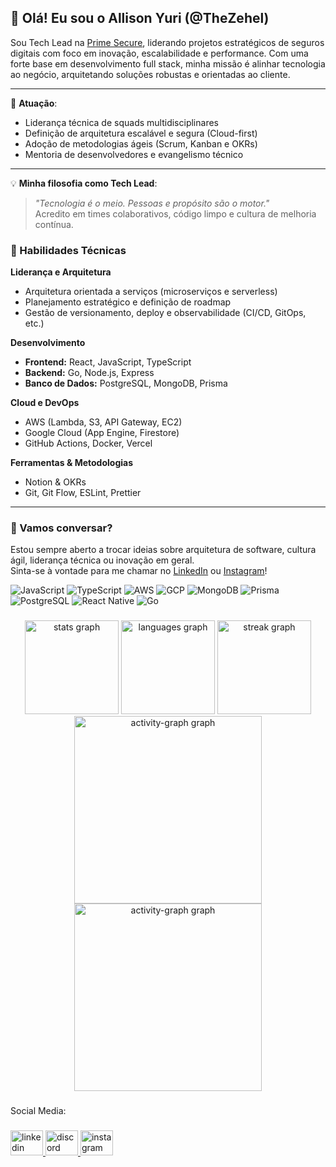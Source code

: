 ## 👋 Olá! Eu sou o Allison Yuri (@TheZehel)

Sou Tech Lead na [Prime Secure](https://www.primesecure.com.br), liderando projetos estratégicos de seguros digitais com foco em inovação, escalabilidade e performance. Com uma forte base em desenvolvimento full stack, minha missão é alinhar tecnologia ao negócio, arquitetando soluções robustas e orientadas ao cliente.

---

🚀 **Atuação**:
- Liderança técnica de squads multidisciplinares
- Definição de arquitetura escalável e segura (Cloud-first)
- Adoção de metodologias ágeis (Scrum, Kanban e OKRs)
- Mentoria de desenvolvedores e evangelismo técnico

---

💡 **Minha filosofia como Tech Lead**:
> _"Tecnologia é o meio. Pessoas e propósito são o motor."_  
Acredito em times colaborativos, código limpo e cultura de melhoria contínua.

### 💼 Habilidades Técnicas

**Liderança e Arquitetura**  
- Arquitetura orientada a serviços (microserviços e serverless)  
- Planejamento estratégico e definição de roadmap  
- Gestão de versionamento, deploy e observabilidade (CI/CD, GitOps, etc.)

**Desenvolvimento**  
- **Frontend:** React, JavaScript, TypeScript  
- **Backend:** Go, Node.js, Express  
- **Banco de Dados:** PostgreSQL, MongoDB, Prisma  

**Cloud e DevOps**  
- AWS (Lambda, S3, API Gateway, EC2)  
- Google Cloud (App Engine, Firestore)  
- GitHub Actions, Docker, Vercel

**Ferramentas & Metodologias**  
- Notion & OKRs  
- Git, Git Flow, ESLint, Prettier

---

### 🤝 Vamos conversar?

Estou sempre aberto a trocar ideias sobre arquitetura de software, cultura ágil, liderança técnica ou inovação em geral.  
Sinta-se à vontade para me chamar no [LinkedIn](https://www.linkedin.com/in/allison-yuri/) ou [Instagram](https://www.instagram.com/allsyuri.py/)!  



![JavaScript](https://skillicons.dev/icons?i=javascript)
![TypeScript](https://skillicons.dev/icons?i=typescript)
![AWS](https://skillicons.dev/icons?i=aws)
![GCP](https://skillicons.dev/icons?i=gcp)
![MongoDB](https://skillicons.dev/icons?i=mongodb)
![Prisma](https://skillicons.dev/icons?i=prisma)
![PostgreSQL](https://skillicons.dev/icons?i=postgres)
![React Native](https://skillicons.dev/icons?i=react)
![Go](https://skillicons.dev/icons?i=go)


###

<div align="center">
  <img src="https://github-readme-stats.vercel.app/api?username=TheZehel&hide_title=false&hide_rank=false&show_icons=true&include_all_commits=true&count_private=true&disable_animations=false&theme=dracula&locale=en&hide_border=false&order=1" height="150" alt="stats graph"  />
  <img src="https://github-readme-stats.vercel.app/api/top-langs?username=TheZehel&locale=en&hide_title=false&layout=compact&card_width=320&langs_count=5&theme=dracula&hide_border=false&order=2" height="150" alt="languages graph"  />
  <img src="https://streak-stats.demolab.com?user=TheZehel&locale=en&mode=daily&theme=dracula&hide_border=false&border_radius=5&order=3" height="150" alt="streak graph"  />
  <img src="https://github-readme-activity-graph.vercel.app/graph?username=TheZehel&radius=16&theme=react&area=true&order=5" height="300" alt="activity-graph graph"  />
  <img src="https://github-readme-stats.vercel.app/api/top-langs/?username=TheZehel&layout=compact" height="300" alt="activity-graph graph" />
  
</div>

###

<p align="left">Social Media:</p>

###

<div align="left">
  <a href="https://www.linkedin.com/in/allison-yuri/" target="_blank">
    <img src="https://raw.githubusercontent.com/maurodesouza/profile-readme-generator/master/src/assets/icons/social/linkedin/default.svg" width="52" height="40" alt="linkedin logo"  />
  </a>
  <a href="https://github.com/TheZehel#" target="_blank">
    <img src="https://raw.githubusercontent.com/maurodesouza/profile-readme-generator/master/src/assets/icons/social/discord/default.svg" width="52" height="40" alt="discord logo"  />
  </a>
  <a href="https://www.instagram.com/allsyuri.py/" target="_blank">
    <img src="https://raw.githubusercontent.com/maurodesouza/profile-readme-generator/master/src/assets/icons/social/instagram/default.svg" width="52" height="40" alt="instagram logo"  />
  </a>
</div>

###
